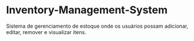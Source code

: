 # Inventory-Management-System
Sistema de gerenciamento de estoque onde os usuários possam adicionar, editar, remover e visualizar itens.
